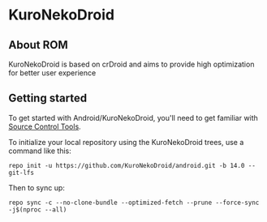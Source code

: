 KuroNekoDroid
===========

About ROM
---------------

KuroNekoDroid is based on crDroid and aims to provide high optimization for better user experience

Getting started
---------------

To get started with Android/KuroNekoDroid, you'll need to get familiar with [Source Control Tools](https://source.android.com/setup/develop).

To initialize your local repository using the KuroNekoDroid trees, use a command like this:
```
repo init -u https://github.com/KuroNekoDroid/android.git -b 14.0 --git-lfs
```
Then to sync up:
```
repo sync -c --no-clone-bundle --optimized-fetch --prune --force-sync -j$(nproc --all)
```
